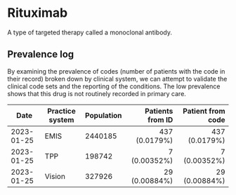 # Rituximab

A type of targeted therapy called a monoclonal antibody.

## Prevalence log

By examining the prevalence of codes (number of patients with the code in their record) broken down by clinical system, we can attempt to validate the clinical code sets and the reporting of the conditions. The low prevalence shows that this drug is not routinely recorded in primary care.

| Date       | Practice system | Population | Patients from ID | Patient from code |
| ---------- | --------------- | ---------- | ---------------: | ----------------: |
| 2023-01-25 | EMIS            | 2440185    |    437 (0.0179%) |     437 (0.0179%) |
| 2023-01-25 | TPP             | 198742     |     7 (0.00352%) |      7 (0.00352%) |
| 2023-01-25 | Vision          | 327926     |    29 (0.00884%) |     29 (0.00884%) |
